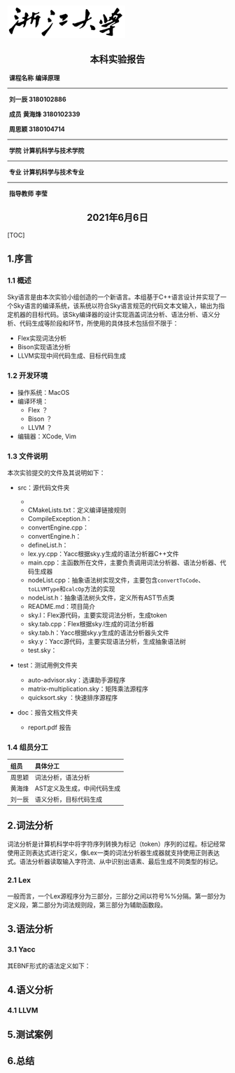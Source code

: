 

![image-title](image/title.png)



## <center>本科实验报告</center>



​							**课程名称**											**编译原理**

------

​																					    **刘一辰 3180102886**

​									**成员**										  	**黄海烽 3180102339**

​																					  	**周思颖 3180104714**

------

​									**学院**									  		**计算机科学与技术学院**

------

​									**专业**						  					**计算机科学与技术专业**

------

​							**指导教师**											**李莹**



## <center>2021年6月6日</center>



<div style="page-break-after: always;"></div>
[TOC]

<div style="page-break-after: always;"></div>

## 1.序言

### 1.1 概述

Sky语言是由本次实验小组创造的一个新语言。本组基于C++语言设计并实现了一个Sky语言的编译系统，该系统以符合Sky语言规范的代码文本文输入，输出为指定机器的目标代码。该Sky编译器的设计实现涵盖词法分析、语法分析、语义分析、代码生成等阶段和环节，所使用的具体技术包括但不限于：

- Flex实现词法分析
- Bison实现语法分析
- LLVM实现中间代码生成、目标代码生成

### 1.2 开发环境

- 操作系统：MacOS
- 编译环境：
  - Flex ？
  - Bison ？
  - LLVM  ？
- 编辑器：XCode, Vim

### 1.3 文件说明

本次实验提交的文件及其说明如下：

- src：源代码文件夹

  + 
  + CMakeLists.txt：定义编译链接规则
  + CompileException.h：
  + convertEngine.cpp：
  + convertEngine.h：
  + defineList.h：
  + lex.yy.cpp：Yacc根据sky.y生成的语法分析器C++文件
  + main.cpp：主函数所在文件，主要负责调用词法分析器、语法分析器、代码生成器
  + nodeList.cpp：抽象语法树实现文件，主要包含`convertToCode`、`toLLVMType`和`calcOp`方法的实现
  + nodeList.h：抽象语法树头文件，定义所有AST节点类
  + README.md：项目简介
  + sky.l：Flex源代码，主要实现词法分析，生成token
  + sky.tab.cpp：Flex根据sky.l生成的词法分析器
  + sky.tab.h：Yacc根据sky.y生成的语法分析器头文件
  + sky.y：Yacc源代码，主要实现语法分析，生成抽象语法树
  + test.sky：
- test：测试用例文件夹
  + auto-advisor.sky：选课助手源程序
  + matrix-multiplication.sky：矩阵乘法源程序
  + quicksort.sky ：快速排序源程序
- doc：报告文档文件夹
  + report.pdf 报告

### 1.4 组员分工

| 组员   | 具体分工                    |
| :----- | :-------------------------- |
| 周思颖 | 词法分析，语法分析          |
| 黄海烽 | AST定义及生成，中间代码生成 |
| 刘一辰 | 语义分析，目标代码生成      |



## 2.词法分析

词法分析是计算机科学中将字符序列转换为标记（token）序列的过程。标记经常使用正则表达式进行定义，像Lex一类的词法分析器生成器就支持使用正则表达式。语法分析器读取输入字符流、从中识别出语素、最后生成不同类型的标记。

### 2.1 Lex

一般而言，一个Lex源程序分为三部分，三部分之间以符号%%分隔。第一部分为定义段，第二部分为词法规则段，第三部分为辅助函数段。





## 3.语法分析



### 3.1 Yacc



其EBNF形式的语法定义如下：

## 4.语义分析



### 4.1 LLVM



## 5.测试案例



## 6.总结

